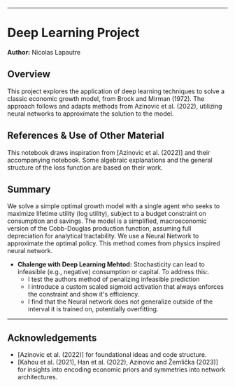 
---

# Deep Learning Project

**Author:** Nicolas Lapautre

## Overview

This project explores the application of deep learning techniques to solve a classic economic growth model, from Brock and Mirman (1972). The approach follows and adapts methods from Azinovic et al. (2022), utilizing neural networks to approximate the solution to the model.

## References & Use of Other Material

This notebook draws inspiration from [Azinovic et al. (2022)] and their accompanying notebook. Some algebraic explanations and the general structure of the loss function are based on their work.


## Summary

We solve a simple optimal growth model with a single agent who seeks to maximize lifetime utility (log utility), subject to a budget constraint on consumption and savings. 
The model is a simplified, macroeconomic version of the Cobb-Douglas production function, assuming full depreciation for analytical tractability.
We use a Neural Network to approximate the optimal policy. This method comes from physics inspired neural network.

- **Chalenge with Deep Learning Mehtod:** Stochasticity can lead to infeasible (e.g., negative) consumption or capital. To address this:.
  - I test the authors method of penalizing infeasible prediction 
  - I introduce a custom scaled sigmoid activation that always enforces the constraint and show it's efficiency.
  - I find that the Neural network does not generalize outside of the interval it is trained on, potentially overfitting. 
---

## Acknowledgements

- [Azinovic et al. (2022)] for foundational ideas and code structure.
- [Kahou et al. (2021), Han et al. (2022), Azinovic and Žemlička (2023)] for insights into encoding economic priors and symmetries into network architectures.
